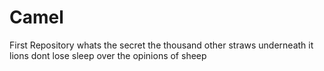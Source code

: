Camel
=====

First Repository 
whats the secret
the thousand other straws underneath it
lions dont lose sleep over the opinions of sheep
